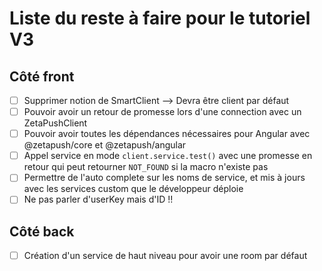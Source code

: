 # Liste du reste à faire pour le tutoriel V3

## Côté front

- [ ] Supprimer notion de SmartClient --> Devra être client par défaut
- [ ] Pouvoir avoir un retour de promesse lors d'une connection avec un ZetaPushClient
- [ ] Pouvoir avoir toutes les dépendances nécessaires pour Angular avec @zetapush/core et @zetapush/angular 
- [ ] Appel service en mode `client.service.test()` avec une promesse en retour qui peut retourner `NOT_FOUND` si la macro n'existe pas
- [ ] Permettre de l'auto complete sur les noms de service, et mis à jours avec les services custom que le développeur déploie
- [ ] Ne pas parler d'userKey mais d'ID !!

## Côté back

- [ ] Création d'un service de haut niveau pour avoir une room par défaut